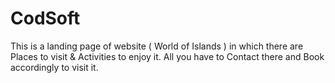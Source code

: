 # CodSoft
This is a landing page of website ( World of Islands ) in which there are Places to visit & Activities to enjoy it.
All you have to Contact there and Book accordingly to visit it.
